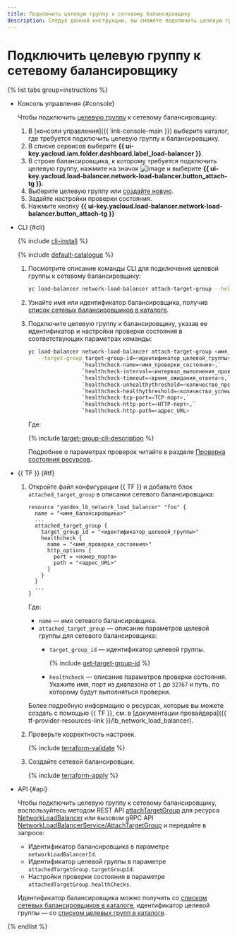 ```yaml
---
title: Подключить целевую группу к сетевому балансировщику
description: Следуя данной инструкции, вы сможете подключить целевую группу к сетевому балансировщику.
---
```


# Подключить целевую группу к сетевому балансировщику

{% list tabs group=instructions %}

- Консоль управления {#console}
  
  Чтобы подключить [целевую группу](../concepts/target-resources.md) к сетевому балансировщику:
  
  1. В [консоли управления]({{ link-console-main }}) выберите каталог, где требуется подключить целевую группу к балансировщику.
  1. В списке сервисов выберите **{{ ui-key.yacloud.iam.folder.dashboard.label_load-balancer }}**.
  1. В строке балансировщика, к которому требуется подключить целевую группу, нажмите на значок ![image](../../_assets/console-icons/ellipsis.svg) и выберите **{{ ui-key.yacloud.load-balancer.network-load-balancer.button_attach-tg }}**.
  1. Выберите целевую группу или [создайте новую](target-group-create.md).
  1. Задайте настройки проверки состояния.
  1. Нажмите кнопку **{{ ui-key.yacloud.load-balancer.network-load-balancer.button_attach-tg }}**
  
- CLI {#cli}
  
  {% include [cli-install](../../_includes/cli-install.md) %}
  
  {% include [default-catalogue](../../_includes/default-catalogue.md) %}
  
  1. Посмотрите описание команды CLI для подключения целевой группы к сетевому балансировщику:
  
     ```bash
     yc load-balancer network-load-balancer attach-target-group --help
     ```

  1. Узнайте имя или идентификатор балансировщика, получив [список сетевых балансировщиков в каталоге](load-balancer-list.md#list).

  1. Подключите целевую группу к балансировщику, указав ее идентификатор и настройки проверки состояния в соответствующих параметрах команды:
  
     ```bash
     yc load-balancer network-load-balancer attach-target-group <имя_или_идентификатор_балансировщика> \
        --target-group target-group-id=<идентификатор_целевой_группы>,`
                      `healthcheck-name=<имя_проверки_состояния>,`
                      `healthcheck-interval=<интервал_выполнения_проверок>s,`
                      `healthcheck-timeout=<время_ожидания_ответа>s,`
                      `healthcheck-unhealthythreshold=<количество_проваленных_проверок_для_статуса_Unhealthy>,`
                      `healthcheck-healthythreshold=<количество_успешных_проверок_для_статуса_Healthy>,`
                      `healthcheck-tcp-port=<TCP-порт>,`
                      `healthcheck-http-port=<HTTP-порт>,`
                      `healthcheck-http-path=<адрес_URL>
     ```

     Где:

     {% include [target-group-cli-description](../../_includes/network-load-balancer/target-group-cli-description.md) %}

     Подробнее о параметрах проверок читайте в разделе [Проверка состояния ресурсов](../concepts/health-check).

- {{ TF }} {#tf}

  1. Откройте файл конфигурации {{ TF }} и добавьте блок `attached_target_group` в описании сетевого балансировщика:

     ```hcl
     resource "yandex_lb_network_load_balancer" "foo" {
       name = "<имя_балансировщика>"
       ...
       attached_target_group {
         target_group_id = "<идентификатор_целевой_группы>"
         healthcheck {
           name = "<имя_проверки_состояния>"
           http_options {
             port = <номер_порта>
             path = "<адрес_URL>"
           }
         }
       }
       ...
     }
     ```

     Где:

     * `name` — имя сетевого балансировщика.
     * `attached_target_group` — описание параметров целевой группы для сетевого балансировщика:
        * `target_group_id` — идентификатор целевой группы.

          {% include [get-target-group-id](../../_includes/network-load-balancer/get-target-group-id.md) %}

        * `healthcheck` — описание параметров проверки состояния. Укажите имя, порт из диапазона от `1` до `32767` и путь, по которому будут выполняться проверки.

     Более подробную информацию о ресурсах, которые вы можете создать с помощью {{ TF }}, см. в [документации провайдера]({{ tf-provider-resources-link }}/lb_network_load_balancer).

  1. Проверьте корректность настроек.

     {% include [terraform-validate](../../_includes/mdb/terraform/validate.md) %}

  1. Создайте сетевой балансировщик.

     {% include [terraform-apply](../../_includes/mdb/terraform/apply.md) %}

- API {#api}

  Чтобы подключить целевую группу к сетевому балансировщику, воспользуйтесь методом REST API [attachTargetGroup](../api-ref/NetworkLoadBalancer/attachTargetGroup.md) для ресурса [NetworkLoadBalancer](../api-ref/NetworkLoadBalancer/index.md) или вызовом gRPC API [NetworkLoadBalancerService/AttachTargetGroup](../api-ref/grpc/network_load_balancer_service.md#AttachTargetGroup) и передайте в запросе:

  * Идентификатор балансировщика в параметре `networkLoadBalancerId`.
  * Идентификатор целевой группы в параметре `attachedTargetGroup.targetGroupId`.
  * Настройки проверки состояния в параметре `attachedTargetGroup.healthChecks`.

  Идентификатор балансировщика можно получить со [списком сетевых балансировщиков в каталоге](load-balancer-list.md#list), идентификатор целевой группы — со [списком целевых групп в каталоге](target-group-list.md#list).

{% endlist %}